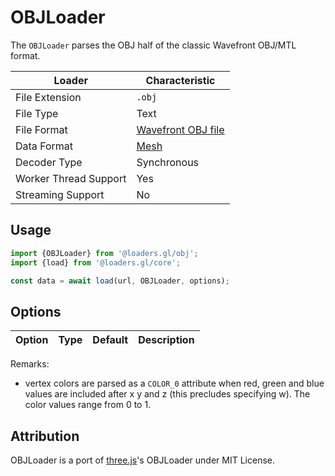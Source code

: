 # OBJLoader

The `OBJLoader` parses the OBJ half of the classic Wavefront OBJ/MTL format.

| Loader                | Characteristic                                                          |
| --------------------- | ----------------------------------------------------------------------- |
| File Extension        | `.obj`                                                                  |
| File Type             | Text                                                                    |
| File Format           | [Wavefront OBJ file](https://en.wikipedia.org/wiki/Wavefront_.obj_file) |
| Data Format           | [Mesh](/docs/specifications/category-mesh)                            |
| Decoder Type          | Synchronous                                                             |
| Worker Thread Support | Yes                                                                     |
| Streaming Support     | No                                                                      |

## Usage

```typescript
import {OBJLoader} from '@loaders.gl/obj';
import {load} from '@loaders.gl/core';

const data = await load(url, OBJLoader, options);
```

## Options

| Option | Type | Default | Description |
| ------ | ---- | ------- | ----------- |

Remarks:

- vertex colors are parsed as a `COLOR_0` attribute when red, green and blue values are included after x y and z (this precludes specifying w). The color values range from 0 to 1.

## Attribution

OBJLoader is a port of [three.js](https://github.com/mrdoob/three.js)'s OBJLoader under MIT License.